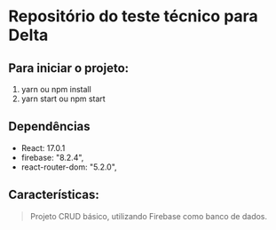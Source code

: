 
# Repositório do teste técnico para Delta

  
  

## Para iniciar o projeto:

   

 1. yarn ou npm install
 2. yarn start ou npm start

  
## Dependências

 - React: 17.0.1
 - firebase: "8.2.4",
 - react-router-dom: "5.2.0",


## Características:

> Projeto CRUD básico, utilizando Firebase como banco de dados.
